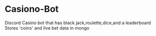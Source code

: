 # Casiono-Bot

Discord Casino bot that has black jack,roulette,dice,and a leaderboard
Stores 'coins' and live bet data in mongo 

